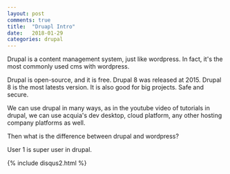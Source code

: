 ```yaml
---
layout: post
comments: true
title:  "Druapl Intro"
date:   2018-01-29
categories: drupal
---
```


Drupal is a content management system, just like wordpress. In fact, it's the most commonly used cms with wordpress.

Drupal is open-source, and it is free.
Drupal 8 was released at 2015. Drupal 8 is the most latests version.
It is also good for big projects.
Safe and secure.

We can use drupal in many ways,
as in the youtube video of tutorials in drupal,
we can use acquia's dev desktop, cloud platform,
any other hosting company platforms as well.

Then what is the difference between drupal and wordpress?

User 1 is super user in drupal.


{% include disqus2.html %}
